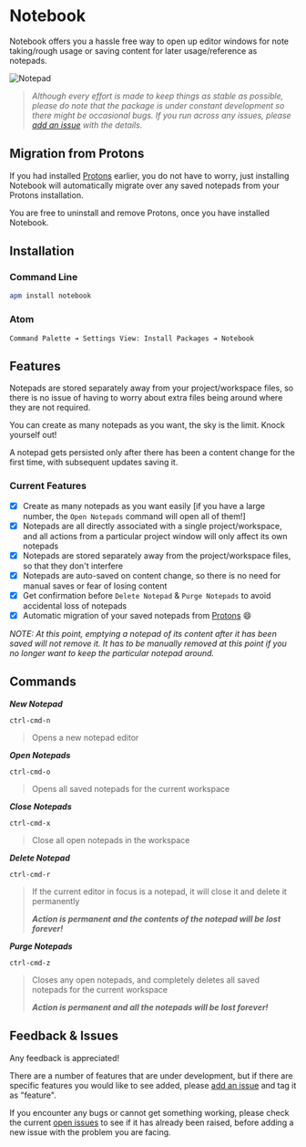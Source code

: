 # Notebook

Notebook offers you a hassle free way to open up editor windows for note taking/rough usage or saving content for later usage/reference as notepads.

![Notepad](https://github.com/skulled/notebook/raw/master/docs/assets/images/notepad.png)

> _Although every effort is made to keep things as stable as possible, please do note that the package is under constant development so there might be occasional bugs. If you run across any issues, please [add an issue](https://github.com/skulled/notebook/issues/new) with the details._

## Migration from Protons

If you had installed [Protons](https://atom.io/packages/protons) earlier, you do not have to worry, just installing Notebook will automatically migrate over any saved notepads from your Protons installation.

You are free to uninstall and remove Protons, once you have installed Notebook.

## Installation

### Command Line

```bash
apm install notebook
```

### Atom

```
Command Palette ➔ Settings View: Install Packages ➔ Notebook
```
## Features

Notepads are stored separately away from your project/workspace files, so there is no issue of having to worry about extra files being around where they are not required.

You can create as many notepads as you want, the sky is the limit. Knock yourself out!

A notepad gets persisted only after there has been a content change for the first time, with subsequent updates saving it.

### Current Features

- [x] Create as many notepads as you want easily [if you have a large number, the `Open Notepads` command will open all of them!]
- [x] Notepads are all directly associated with a single project/workspace, and all actions from a particular project window will only affect its own notepads
- [x] Notepads are stored separately away from the project/workspace files, so that they don't interfere
- [x] Notepads are auto-saved on content change, so  there is no need for manual saves or fear of losing content
- [x] Get confirmation before `Delete Notepad` & `Purge Notepads` to avoid accidental loss of notepads
- [x] Automatic migration of your saved notepads from [Protons](https://atom.io/packages/protons) :smile:

_NOTE: At this point, emptying a notepad of its content after it has been saved will not remove it. It has to be manually removed at this point if you no longer want to keep the particular notepad around._

## Commands

**_New Notepad_**

```
ctrl-cmd-n
```

> Opens a new notepad editor

**_Open Notepads_**

```
ctrl-cmd-o
```

> Opens all saved notepads for the current workspace

**_Close Notepads_**

```
ctrl-cmd-x
```

> Close all open notepads in the workspace

**_Delete Notepad_**

```
ctrl-cmd-r
```

> If the current editor in focus is a notepad, it will close it and delete it permanently
>
> **_Action is permanent and the contents of the notepad will be lost forever!_**

**_Purge Notepads_**

```
ctrl-cmd-z
```

> Closes any open notepads, and completely deletes all saved notepads for the current workspace
>
> **_Action is permanent and all the notepads will be lost forever!_**

## Feedback & Issues

Any feedback is appreciated!

There are a number of features that are under development, but if there are specific features you would like to see added, please [add an issue](https://github.com/skulled/notebook/issues/new) and tag it as "feature".

If you encounter any bugs or cannot get something working, please check the current [open issues](https://github.com/skulled/notebook/issues) to see if it has already been raised, before adding a new issue with the problem you are facing.